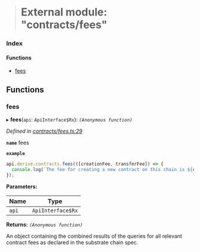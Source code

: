 > # External module: "contracts/fees"

### Index

#### Functions

* [fees](_contracts_fees_.md#fees)

## Functions

###  fees

▸ **fees**(`api`: `ApiInterface$Rx`): *`(Anonymous function)`*

*Defined in [contracts/fees.ts:29](https://github.com/polkadot-js/api/blob/1393c8c/packages/api-derive/src/contracts/fees.ts#L29)*

**`name`** fees

**`example`** 
<BR>

```javascript
api.derive.contracts.fees(([creationFee, transferFee]) => {
  console.log(`The fee for creating a new contract on this chain is ${creationFee} units. The fee required to call this contract is ${transferFee} units.`);
});
```

**Parameters:**

Name | Type |
------ | ------ |
`api` | `ApiInterface$Rx` |

**Returns:** *`(Anonymous function)`*

An object containing the combined results of the queries for
all relevant contract fees as declared in the substrate chain spec.